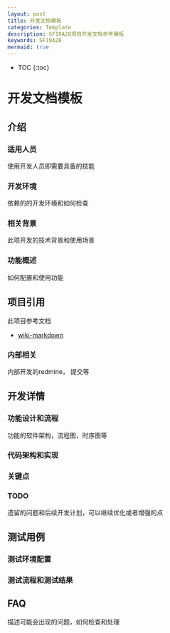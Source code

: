 ```yaml
---
layout: post
title: 开发文档模板
categories: Template
description: SF19A28项目开发文档参考模板
keywords: SF19A28
mermaid: true
---
```


* TOC
{:toc}


# 开发文档模板

## 介绍

### 适用人员

使用开发人员即需要具备的技能

### 开发环境

依赖的的开发环境和如何检查


### 相关背景

此项开发的技术背景和使用场景

### 功能概述

如何配置和使用功能

## 项目引用

此项目参考文档

- [wiki-markdown](https://bingchun.github.io/wiki/markdown/)

### 内部相关
内部开发的redmine， 提交等

## 开发详情

### 功能设计和流程
功能的软件架构，流程图，时序图等

### 代码架构和实现

### 关键点

### TODO
遗留的问题和后续开发计划，可以继续优化或者增强的点

## 测试用例

### 测试环境配置

### 测试流程和测试结果


## FAQ

描述可能会出现的问题，如何检查和处理

